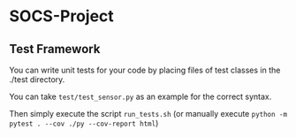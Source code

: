 # SOCS-Project


## Test Framework
You can write unit tests for your code by placing files of test classes in the ./test directory.

You can take `test/test_sensor.py` as an example for the correct syntax.

Then simply execute the script `run_tests.sh` (or manually execute `python -m pytest . --cov ./py --cov-report html`)

